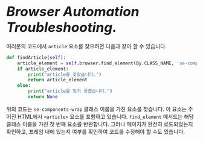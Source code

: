 # **<span style="font-size: 35px; font-style: italic;">Browser Automation Troubleshooting.</span>**


<div class="body-full">

여러분의 코드에서 `article` 요소를 찾으려면 다음과 같이 할 수 있습니다.

```python
def findArticle(self):
    article_element = self.browser.find_element(By.CLASS_NAME, 'se-components-wrap')
    if article_element:
        print("article을 찾았습니다.")
        return article_element
    else:
        print("article을 찾지 못했습니다.")
        return None
```

위의 코드는 `se-components-wrap` 클래스 이름을 가진 요소를 찾습니다. 이 요소는 주어진 HTML에서 `<article>` 요소를 포함하고 있습니다. `find_element` 메서드는 해당 클래스 이름을 가진 첫 번째 요소를 반환합니다. 그러나 페이지가 완전히 로드되었는지 확인하고, 프레임 내에 있는지 여부를 확인하여 코드를 수정해야 할 수도 있습니다.


</div>